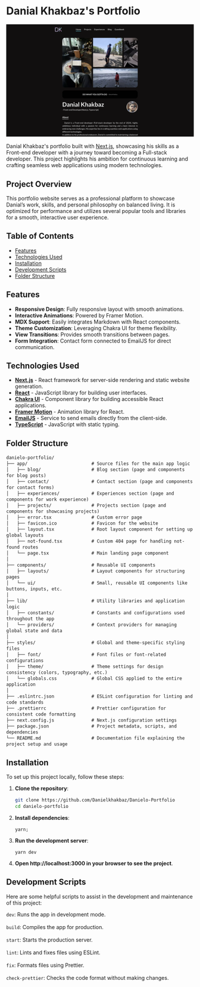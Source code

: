 # Danial Khakbaz's Portfolio

<a href="https://danieloo.vercel.app/" target="_blank"><img src="public/images/projects/portfolio/screen-shot.png" alt="The screen-shot of the daniel's portfolio" /></a>

Danial Khakbaz's portfolio built with [Next.js](https://nextjs.org/), showcasing his skills as a Front-end developer with a journey toward becoming a Full-stack developer. This project highlights his ambition for continuous learning and crafting seamless web applications using modern technologies.

## Project Overview

This portfolio website serves as a professional platform to showcase Danial’s work, skills, and personal philosophy on balanced living. It is optimized for performance and utilizes several popular tools and libraries for a smooth, interactive user experience.

## Table of Contents

- [Features](#features)
- [Technologies Used](#technologies-used)
- [Installation](#installation)
- [Development Scripts](#development-scripts)
- [Folder Structure](#folder-structure)

## Features

- **Responsive Design**: Fully responsive layout with smooth animations.
- **Interactive Animations**: Powered by Framer Motion.
- **MDX Support**: Easily integrates Markdown with React components.
- **Theme Customization**: Leveraging Chakra UI for theme flexibility.
- **View Transitions**: Provides smooth transitions between pages.
- **Form Integration**: Contact form connected to EmailJS for direct communication.

## Technologies Used

- **[Next.js](https://nextjs.org/)** - React framework for server-side rendering and static website generation.
- **[React](https://reactjs.org/)** - JavaScript library for building user interfaces.
- **[Chakra UI](https://chakra-ui.com/)** - Component library for building accessible React applications.
- **[Framer Motion](https://www.framer.com/motion/)** - Animation library for React.
- **[EmailJS](https://www.emailjs.com/)** - Service to send emails directly from the client-side.
- **[TypeScript](https://www.typescriptlang.org/)** - JavaScript with static typing.

## Folder Structure

```plaintext
danielo-portfolio/
├── app/                        # Source files for the main app logic
│   ├── blog/                   # Blog section (page and components for blog posts)
│   ├── contact/                # Contact section (page and components for contact forms)
│   ├── experiences/            # Experiences section (page and components for work experience)
│   ├── projects/               # Projects section (page and components for showcasing projects)
│   ├── error.tsx               # Custom error page
│   ├── favicon.ico             # Favicon for the website
│   ├── layout.tsx              # Root layout component for setting up global layouts
│   ├── not-found.tsx           # Custom 404 page for handling not-found routes
│   └── page.tsx                # Main landing page component
│
├── components/                 # Reusable UI components
│   ├── layouts/                # Layout components for structuring pages
│   └── ui/                     # Small, reusable UI components like buttons, inputs, etc.
│
├── lib/                        # Utility libraries and application logic
│   ├── constants/              # Constants and configurations used throughout the app
│   └── providers/              # Context providers for managing global state and data
│
├── styles/                     # Global and theme-specific styling files
│   ├── font/                   # Font files or font-related configurations
│   ├── theme/                  # Theme settings for design consistency (colors, typography, etc.)
│   └── globals.css             # Global CSS applied to the entire application
│
├── .eslintrc.json              # ESLint configuration for linting and code standards
├── .prettierrc                 # Prettier configuration for consistent code formatting
├── next.config.js              # Next.js configuration settings
├── package.json                # Project metadata, scripts, and dependencies
└── README.md                   # Documentation file explaining the project setup and usage
```

## Installation

To set up this project locally, follow these steps:

1. **Clone the repository**:

   ```bash
   git clone https://github.com/Danielkhakbaz/Danielo-Portfolio
   cd danielo-portfolio

   ```

2. **Install dependencies**:

   ```tsx
   yarn;
   ```

3. **Run the development server**:

   ```tsx
   yarn dev

   ```

4. **Open http://localhost:3000 in your browser to see the project**.

## Development Scripts

Here are some helpful scripts to assist in the development and maintenance of this project:

`dev`: Runs the app in development mode. <br/><br/>
`build`: Compiles the app for production. <br/><br/>
`start`: Starts the production server. <br/><br/>
`lint`: Lints and fixes files using ESLint. <br/><br/>
`fix`: Formats files using Prettier. <br/><br/>
`check-prettier`: Checks the code format without making changes. <br/>
